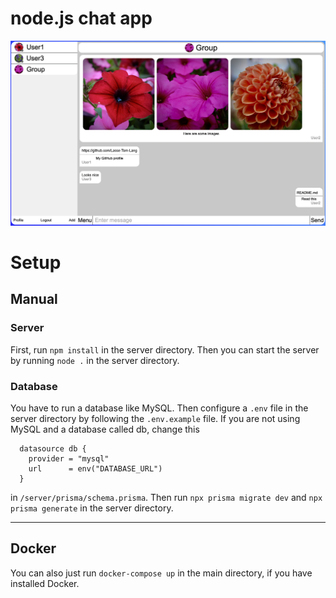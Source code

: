 # node.js chat app

![Image](./docs/exampleImage.png)

# Setup

## Manual

### Server
First, run `npm install` in the server directory.
Then you can start the server by running `node .` in the server directory.

### Database
You have to run a database like MySQL.
Then configure a `.env` file in the server directory by following the `.env.example` file.
If you are not using MySQL and a database called db, change this
``` 
  datasource db {
    provider = "mysql"
    url      = env("DATABASE_URL")
  }
```
in `/server/prisma/schema.prisma`.
Then run `npx prisma migrate dev` and `npx prisma generate` in the server directory.

---

## Docker

You can also just run `docker-compose up` in the main directory, if you have installed Docker.
